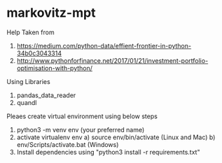 # markovitz-mpt

Help Taken from

1) https://medium.com/python-data/effient-frontier-in-python-34b0c3043314
2) http://www.pythonforfinance.net/2017/01/21/investment-portfolio-optimisation-with-python/

Using Libraries

1) pandas_data_reader
2) quandl

Pleaes create virtual environment using below steps

1) python3 -m venv env (your preferred name)
2) activate virtualenv env
    a) source env/bin/activate (Linux and Mac)
    b) env/Scripts/activate.bat (Windows)
3) Install dependencies using "python3 install -r requirements.txt"